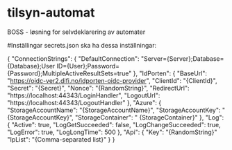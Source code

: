 # tilsyn-automat
BOSS - løsning for selvdeklarering av automater


#Inställingar
secrets.json ska ha dessa inställningar: 

{
  "ConnectionStrings": {
    "DefaultConnection": "Server={Server};Database={Database};User ID={User};Password={Password};MultipleActiveResultSets=true"
  },
  "IdPorten": {
    "BaseUrl": "https://oidc-ver2.difi.no/idporten-oidc-provider",
    "ClientId": "{ClientId}",
    "Secret": "{Secret}",
    "Nonce": "{RandomString}",
    "RedirectUrl": "https://localhost:44343/LoginHandler",
    "LogoutUrl": "https://localhost:44343/LogoutHandler"
  },
  "Azure": {
    "StorageAccountName": "{StorageAccountName}",
    "StorageAccountKey": "{StorageAccountKey}",
    "StorageContainer": " {StorageContainer}"
  },
  "Log": {
    "Active": true,
    "LogGetSucceeded": false,
    "LogChangeSucceeded": true,
    "LogError": true,
    "LogLongTime": 500
  },
  "Api": {
    "Key": "{RandomString}"
    "IpList": "{Comma-separated list}"
  }
}
